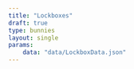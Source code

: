 ```yaml
---
title: "Lockboxes"
draft: true
type: bunnies
layout: single
params:
    data: "data/LockboxData.json"
---
```

